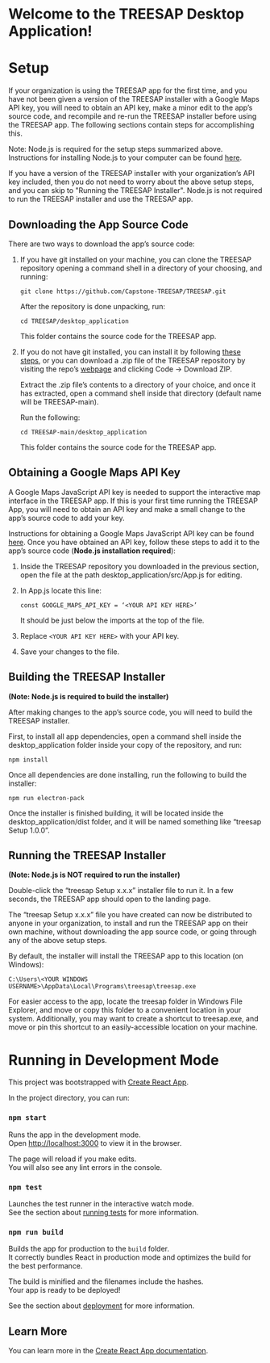 # Welcome to the TREESAP Desktop Application!

# Setup

If your organization is using the TREESAP app for the first time, and you have not been given a version of the TREESAP installer with a Google Maps API key, you will need to obtain an API key, make a minor edit to the app’s source code, and recompile and re-run the TREESAP installer before using the TREESAP app. The following sections contain steps for accomplishing this. 

Note: Node.js is required for the setup steps summarized above. Instructions for installing Node.js to your computer can be found [here](https://treehouse.github.io/installation-guides/windows/node-windows.html).

If you have a version of the TREESAP installer with your organization’s API key included, then you do not need to worry about the above setup steps, and you can skip to "Running the TREESAP Installer". Node.js is not required to run the TREESAP installer and use the TREESAP app.

## Downloading the App Source Code
There are two ways to download the app’s source code:
 
1. If you have git installed on your machine, you can clone the TREESAP repository opening a command shell in a directory of your choosing, and running:
	
	`git clone https://github.com/Capstone-TREESAP/TREESAP.git`

    After the repository is done unpacking, run:
	
	`cd TREESAP/desktop_application`

    This folder contains the source code for the TREESAP app. 

2. If you do not have git installed, you can install it by following [these steps](https://git-scm.com/book/en/v2/Getting-Started-Installing-Git), or you can download a .zip file of the TREESAP repository by visiting the repo’s [webpage](https://github.com/Capstone-TREESAP/TREESAP) and clicking Code → Download ZIP.

    Extract the .zip file’s contents to a directory of your choice, and once it has extracted, open a command shell inside that directory (default name will be TREESAP-main). 

    Run the following:

	`cd TREESAP-main/desktop_application`

	This folder contains the source code for the TREESAP app.

## Obtaining a Google Maps API Key
A Google Maps JavaScript API key is needed to support the interactive map interface in the TREESAP app. If this is your first time running the TREESAP App, you will need to obtain an API key and make a small change to the app’s source code to add your key. 

Instructions for obtaining a Google Maps JavaScript API key can be found [here](https://developers.google.com/maps/documentation/javascript/get-api-key).
Once you have obtained an API key, follow these steps to add it to the app’s source code (**Node.js installation required**):

1. Inside the TREESAP repository you downloaded in the previous section, open the file at the path desktop_application/src/App.js for editing. 

2. In App.js locate this line:

	`const GOOGLE_MAPS_API_KEY = ‘<YOUR API KEY HERE>’`

    It should be just below the imports at the top of the file.

3. Replace `<YOUR API KEY HERE>` with your API key. 

4. Save your changes to the file. 

## Building the TREESAP Installer 

**(Note: Node.js is required to build the installer)**

After making changes to the app’s source code, you will need to build the TREESAP installer. 

First, to install all app dependencies, open a command shell inside the desktop_application folder inside your copy of the repository, and run:
	
`npm install`

Once all dependencies are done installing, run the following to build the installer:

`npm run electron-pack`

Once the installer is finished building, it will be located inside the desktop_application/dist folder, and it will be named something like “treesap Setup 1.0.0”.

## Running the TREESAP Installer 

**(Note: Node.js is NOT required to run the installer)**

Double-click the “treesap Setup x.x.x” installer file to run it. In a few seconds, the TREESAP app should open to the landing page.

The “treesap Setup x.x.x” file you have created can now be distributed to anyone in your organization, to install and run the TREESAP app on their own machine, without downloading the app source code, or going through any of the above setup steps.

By default, the installer will install the TREESAP app to this location (on Windows):

`C:\Users\<YOUR WINDOWS USERNAME>\AppData\Local\Programs\treesap\treesap.exe`

For easier access to the app, locate the treesap folder in Windows File Explorer, and move or copy this folder to a convenient location in your system. Additionally, you may want to create a shortcut to treesap.exe, and move or pin this shortcut to an easily-accessible location on your machine. 

# Running in Development Mode

This project was bootstrapped with [Create React App](https://github.com/facebook/create-react-app).

In the project directory, you can run:

### `npm start`

Runs the app in the development mode.\
Open [http://localhost:3000](http://localhost:3000) to view it in the browser.

The page will reload if you make edits.\
You will also see any lint errors in the console.

### `npm test`

Launches the test runner in the interactive watch mode.\
See the section about [running tests](https://facebook.github.io/create-react-app/docs/running-tests) for more information.

### `npm run build`

Builds the app for production to the `build` folder.\
It correctly bundles React in production mode and optimizes the build for the best performance.

The build is minified and the filenames include the hashes.\
Your app is ready to be deployed!

See the section about [deployment](https://facebook.github.io/create-react-app/docs/deployment) for more information.

## Learn More

You can learn more in the [Create React App documentation](https://facebook.github.io/create-react-app/docs/getting-started).
